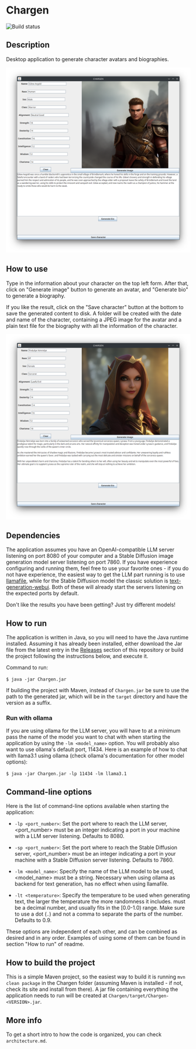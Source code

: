 # Chargen

![Build status](https://github.com/ceccon-t/Chargen/actions/workflows/main-workflow.yml/badge.svg "Build status")

## Description

Desktop application to generate character avatars and biographies.

![Avatar and biography filled for Human Male Warrior character Gilew Aegold](https://raw.githubusercontent.com/ceccon-t/Chargen/main/images/Chargen_v1-0-0_sc0.png "Avatar and biography filled for Human Male Warrior character Gilew Aegold")

## How to use

Type in the information about your character on the top left form. After that, click on "Generate image" button to generate an avatar, and "Generate bio" to generate a biography.

If you like the result, click on the "Save character" button at the bottom to save the generated content to disk. A folder will be created with the date and name of the character, containing a JPEG image for the avatar and a plain text file for the biography with all the information of the character.

![Avatar and biography filled for Elf Female Sorcerer character Finduilye Nimrielye](https://raw.githubusercontent.com/ceccon-t/Chargen/main/images/Chargen_v1-0-0_sc1.png "Avatar and biography filled for Elf Female Sorcerer character Finduilye Nimrielye")


## Dependencies

The application assumes you have an OpenAI-compatible LLM server listening on port 8080 of your computer and a Stable Diffusion image generation model server listening on port 7860. If you have experience configuring and running them, feel free to use your favorite ones - if you do not have experience, the easiest way to get the LLM part running is to use [llamafile](https://github.com/mozilla-Ocho/llamafile), while for the Stable Diffusion model the classic solution is [text-generation-webui](https://github.com/oobabooga/text-generation-webui). Both of these will already start the servers listening on the expected ports by default.

Don't like the results you have been getting? Just try different models!

## How to run

The application is written in Java, so you will need to have the Java runtime installed. Assuming it has already been installed, either download the Jar file from the latest entry in the [Releases](https://github.com/ceccon-t/Chargen/releases) section of this repository or build the project following the instructions below, and execute it.

Command to run:

`$ java -jar Chargen.jar`

If building the project with Maven, instead of `Chargen.jar` be sure to use the path to the generated jar, which will be in the `target` directory and have the version as a suffix.

### Run with ollama

If you are using ollama for the LLM server, you will have to at a minimum pass the name of the model you want to chat with when starting the application by using the `-lm <model_name>` option. You will probably also want to use ollama's default port, 11434. Here is an example of how to chat with llama3.1 using ollama (check ollama's documentation for other model options):

`$ java -jar Chargen.jar -lp 11434 -lm llama3.1`

## Command-line options

Here is the list of command-line options available when starting the application:

- `-lp <port_number>`: Set the port where to reach the LLM server, <port_number> must be an integer indicating a port in your machine with a LLM server listening. Defaults to 8080.

- `-sp <port_number>`: Set the port where to reach the Stable Diffusion server, <port_number> must be an integer indicating a port in your machine with a Stable Diffusion server listening. Defaults to 7860.

- `-lm <model_name>`: Specify the name of the LLM model to be used, <model_name> must be a string. Necessary when using ollama as backend for text generation, has no effect when using llamafile.

- `-lt <temperature>`: Specify the temperature to be used when generating text, the larger the temperature the more randomness it includes. <temperature> must be a decimal number, and usually fits in the [0.0-1.0) range. Make sure to use a dot (`.`) and not a comma to separate the parts of the number. Defaults to 0.9.

These options are independent of each other, and can be combined as desired and in any order. Examples of using some of them can be found in section "How to run" of readme.

## How to build the project

This is a simple Maven project, so the easiest way to build it is running `mvn clean package` in the Chargen folder (assuming Maven is installed - if not, check its site and install from there). A jar file containing everything the application needs to run will be created at `Chargen/target/Chargen-<VERSION>.jar`.

## More info

To get a short intro to how the code is organized, you can check `architecture.md`.

